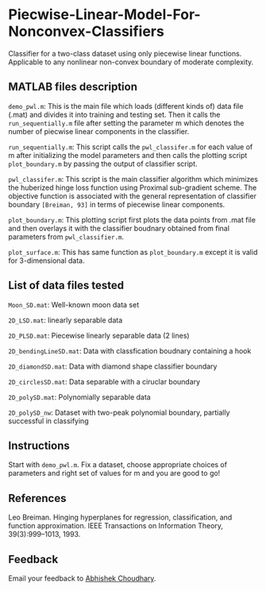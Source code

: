 # Piecwise-Linear-Model-For-Nonconvex-Classifiers
Classifier for a two-class dataset using only piecewise linear functions. Applicable to any nonlinear non-convex boundary of moderate complexity.

## MATLAB files description
`demo_pwl.m`: This is the main file which loads (different kinds of) data file (.mat) and divides it into training and testing set. Then it calls the `run_sequentially.m` file after setting the parameter m which denotes the number of piecwise linear components in the classifier. 

`run_sequentially.m`: This script calls the `pwl_classifer.m` for each value of m after initializing the model parameters and then calls the plotting script `plot_boundary.m` by passing the output of classifier script. 

`pwl_classifer.m`: This script is the main classifier algorithm which minimizes the huberized hinge loss function using Proximal sub-gradient scheme. The objective function is associated with the general representation of classifier boundary `[Breiman, 93]` in terms of piecewise linear components. 

`plot_boundary.m`: This plotting script first plots the data points from .mat file and then overlays it with the classifier boudnary obtained from final parameters from `pwl_classifier.m`.

`plot_surface.m`: This has same function as `plot_boundary.m` except it is valid for 3-dimensional data.

## List of data files tested
`Moon_SD.mat`: Well-known moon data set

`2D_LSD.mat`: linearly separable data

`2D_PLSD.mat`: Piecewise linearly separable data (2 lines)

`2D_bendingLineSD.mat`: Data with classfication boudnary containing a hook 

`2D_diamondSD.mat`: Data with diamond shape classifier boundary

`2D_circlesSD.mat`: Data separable with a ciruclar boundary

`2D_polySD.mat`: Polynomially separable data

`2D_polySD_nw`: Dataset with two-peak polynomial boundary, partially successful in classifying

## Instructions
Start with `demo_pwl.m`. Fix a dataset, choose appropriate choices of parameters and right set of values for m and you are good to go!

## References
Leo Breiman. Hinging hyperplanes for regression, classification, and function approximation. IEEE
Transactions on Information Theory, 39(3):999–1013, 1993.

## Feedback
Email your feedback to <a href="mailto:abhi.achoudhary@gmail.com">Abhishek Choudhary</a>.

